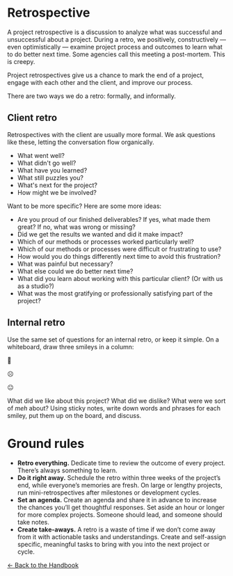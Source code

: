 # Retrospective

A project retrospective is a discussion to analyze what was successful and unsuccessful about a project. During a retro, we positively, constructively — even optimistically — examine project process and outcomes to learn what to do better next time. Some agencies call this meeting a post-mortem. This is creepy.

Project retrospectives give us a chance to mark the end of a project, engage with each other and the client, and improve our process.

There are two ways we do a retro: formally, and informally.

## Client retro

Retrospectives with the client are usually more formal. We ask questions like these, letting the conversation flow organically.

- What went well?
- What didn't go well?
- What have you learned?
- What still puzzles you?
- What's next for the project?
- How might we be involved?

Want to be more specific? Here are some more ideas:

- Are you proud of our finished deliverables? If yes, what made them great? If no, what was wrong or missing?
- Did we get the results we wanted and did it make impact?
- Which of our methods or processes worked particularly well?
- Which of our methods or processes were difficult or frustrating to use?
- How would you do things differently next time to avoid this frustration?
- What was painful but necessary?
- What else could we do better next time?
- What did you learn about working with this particular client? (Or with us as a studio?)
- What was the most gratifying or professionally satisfying part of the project?

## Internal retro

Use the same set of questions for an internal retro, or keep it simple. On a whiteboard, draw three smileys in a column:

🙂 

☹️ 

😐 

What did we like about this project? What did we dislike? What were we sort of _meh_ about? Using sticky notes, write down words and phrases for each smiley, put them up on the board, and discuss.

# Ground rules

- **Retro everything.** Dedicate time to review the outcome of every project. There’s always something to learn.
- **Do it right away.** Schedule the retro within three weeks of the project’s end, while everyone’s memories are fresh. On large or lengthy projects, run mini-retrospectives after milestones or development cycles.
- **Set an agenda.** Create an agenda and share it in advance to increase the chances you’ll get thoughtful responses. Set aside an hour or longer for more complex projects. Someone should lead, and someone should take notes.
- **Create take-aways.** A retro is a waste of time if we don’t come away from it with actionable tasks and understandings. Create and self-assign specific, meaningful tasks to bring with you into the next project or cycle.

[← Back to the Handbook](../README.md)